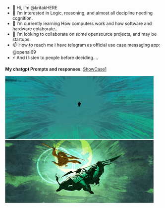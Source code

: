 - 👋 Hi, I’m @kritakHERE
- 👀 I’m interested in Logic, reasoning, and almost all decipline needing cognition.
- 🌱 I’m currently learning How computers work and how software and hardware colaborate..
- 💞️ I’m looking to collaborate on some opensource projects, and may be startups. 
- 📫 How to reach me i have telegram as official use case messaging app: @openai69 
- ⚡ And i listen to people before deciding....

**My chatgpt Prompts and responses:**
[ShowCase1](https://github.com/kritakHERE/kritakHERE/blob/main/Ai-Prompts/ShowCase1.md)

![Master oogway](https://github.com/kritakHERE/kritakHERE/blob/main/images/opp.gifv)
![Fight](https://github.com/kritakHERE/kritakHERE/blob/main/images/oppp.gifv)
